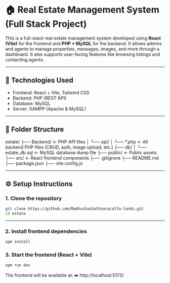 # 🏠 Real Estate Management System (Full Stack Project)

This is a full-stack real estate management system developed using **React (Vite)** for the frontend and **PHP + MySQL** for the backend. It allows admins and agents to manage properties, messages, images, and more through a dashboard. It also supports user-facing features like browsing listings and contacting agents.

---

## 🔧 Technologies Used

- Frontend: React + Vite, Tailwind CSS
- Backend: PHP (REST API)
- Database: MySQL
- Server: XAMPP (Apache & MySQL)

---

## 📁 Folder Structure
estate/
├── Backend/ ← PHP API files
│ └── api/
│ └── *.php ← All backend PHP files (CRUD, auth, image upload, etc.)
├── db/
│ └── estate_db.sql ← MySQL database dump file
├── public/ ← Public assets
├── src/ ← React frontend components
├── .gitignore
├── README.md
├── package.json
├── vite.config.js


---

## ⚙️ Setup Instructions

### 1. Clone the repository

```bash
git clone https://github.com/MadhushanSathsara/alfa-lands.git
cd estate
```


---
### 2. Install frontend dependencies

```bash
npm install
```
### 3. Start the frontend (React + Vite)

```bash
npm run dev

```
The frontend will be available at:
➡️ http://localhost:5173/



